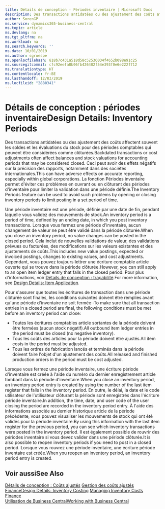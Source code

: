 ```yaml
---
title: Détails de conception - Périodes inventaire | Microsoft Docs
description: Des transactions antidatées ou des ajustement des coûts affectent souvent les soldes et les évaluations du stock pour des périodes comptables qui peuvent être considérées comme clôturées. Ceci peut avoir des effets négatifs sur la précision des rapports, notamment dans des sociétés internationales. La fonction Périodes inventaire permet d'éviter ces problèmes en ouvrant ou en clôturant des périodes d'inventaire pour limiter la validation dans une période définie.
author: SorenGP
ms.service: dynamics365-business-central
ms.topic: article
ms.devlang: na
ms.tgt_pltfrm: na
ms.workload: na
ms.search.keywords: ''
ms.date: 10/01/2019
ms.author: sgroespe
ms.openlocfilehash: 818b7c431a518d58c52536034f4652b098e91c25
ms.sourcegitcommit: cfc92eefa8b06fb426482f54e393f0e6e222f712
ms.translationtype: HT
ms.contentlocale: fr-BE
ms.lasthandoff: 12/03/2019
ms.locfileid: "2880341"
---
```

# <a name="design-details-inventory-periods"></a><span data-ttu-id="6d4e4-105">Détails de conception : périodes inventaire</span><span class="sxs-lookup"><span data-stu-id="6d4e4-105">Design Details: Inventory Periods</span></span>
<span data-ttu-id="6d4e4-106">Des transactions antidatées ou des ajustement des coûts affectent souvent les soldes et les évaluations du stock pour des périodes comptables qui peuvent être considérées comme clôturées.</span><span class="sxs-lookup"><span data-stu-id="6d4e4-106">Backdated transactions or cost adjustments often affect balances and stock valuations for accounting periods that may be considered closed.</span></span> <span data-ttu-id="6d4e4-107">Ceci peut avoir des effets négatifs sur la précision des rapports, notamment dans des sociétés internationales.</span><span class="sxs-lookup"><span data-stu-id="6d4e4-107">This can have adverse effects on accurate reporting, especially within global corporations.</span></span> <span data-ttu-id="6d4e4-108">La fonction Périodes inventaire permet d'éviter ces problèmes en ouvrant ou en clôturant des périodes d'inventaire pour limiter la validation dans une période définie.</span><span class="sxs-lookup"><span data-stu-id="6d4e4-108">The Inventory Periods feature can be used to avoid such problems by opening or closing inventory periods to limit posting in a set period of time.</span></span>  

 <span data-ttu-id="6d4e4-109">Une période inventaire est une période, définie par une date de fin, pendant laquelle vous validez des mouvements de stock.</span><span class="sxs-lookup"><span data-stu-id="6d4e4-109">An inventory period is a period of time, defined by an ending date, in which you post inventory transactions.</span></span> <span data-ttu-id="6d4e4-110">Lorsque vous fermez une période d'inventaire, aucun changement de valeur ne peut être validé dans la période clôturée.</span><span class="sxs-lookup"><span data-stu-id="6d4e4-110">When you close an inventory period, no value changes can be posted in the closed period.</span></span> <span data-ttu-id="6d4e4-111">Cela inclut de nouvelles validations de valeur, des validations prévues ou facturées, des modifications sur les valeurs existantes et des ajustements de coûts.</span><span class="sxs-lookup"><span data-stu-id="6d4e4-111">This includes new value postings, expected or invoiced postings, changes to existing values, and cost adjustments.</span></span> <span data-ttu-id="6d4e4-112">Cependant, vous pouvez toujours lettrer une écriture comptable article ouverte qui se trouve dans la période clôturée.</span><span class="sxs-lookup"><span data-stu-id="6d4e4-112">However, you can still apply to an open item ledger entry that falls in the closed period.</span></span> <span data-ttu-id="6d4e4-113">Pour plus d'informations, voir [Détails de conception : traçabilité](design-details-item-application.md).</span><span class="sxs-lookup"><span data-stu-id="6d4e4-113">For more information, see [Design Details: Item Application](design-details-item-application.md).</span></span>  

 <span data-ttu-id="6d4e4-114">Pour s'assurer que toutes les écritures de transaction dans une période clôturée sont finales, les conditions suivantes doivent être remplies avant qu'une période d'inventaire ne soit fermée :</span><span class="sxs-lookup"><span data-stu-id="6d4e4-114">To make sure that all transaction entries in a closed period are final, the following conditions must be met before an inventory period can close:</span></span>  

-   <span data-ttu-id="6d4e4-115">Toutes les écritures comptables article sortantes de la période doivent être fermées (aucun stock négatif).</span><span class="sxs-lookup"><span data-stu-id="6d4e4-115">All outbound item ledger entries in the period must be closed (no negative inventory).</span></span>  
-   <span data-ttu-id="6d4e4-116">Tous les coûts des articles pour la période doivent être ajustés.</span><span class="sxs-lookup"><span data-stu-id="6d4e4-116">All item costs in the period must be adjusted.</span></span>  
-   <span data-ttu-id="6d4e4-117">Tous les ordres de fabrication lancés et terminés dans la période doivent faire l'objet d'un ajustement des coûts.</span><span class="sxs-lookup"><span data-stu-id="6d4e4-117">All released and finished production orders in the period must be cost adjusted.</span></span>  

 <span data-ttu-id="6d4e4-118">Lorsque vous fermez une période inventaire, une écriture période d'inventaire est créée à l'aide du numéro du dernier enregistrement article tombant dans la période d'inventaire.</span><span class="sxs-lookup"><span data-stu-id="6d4e4-118">When you close an inventory period, an inventory period entry is created by using the number of the last item register that falls in the inventory period.</span></span> <span data-ttu-id="6d4e4-119">En outre, le délai, la date et le code utilisateur de l'utilisateur clôturant la période sont enregistrés dans l'écriture période inventaire.</span><span class="sxs-lookup"><span data-stu-id="6d4e4-119">In addition, the time, date, and user code of the user closing the period are recorded in the inventory period entry.</span></span> <span data-ttu-id="6d4e4-120">À l'aide des informations associée au dernier historique article de la période précédente, vous pouvez visualiser les mouvements de stock qui ont été validés pour la période inventaire.</span><span class="sxs-lookup"><span data-stu-id="6d4e4-120">By using this information with the last item register for the previous period, you can see which inventory transactions were posted in the inventory period.</span></span> <span data-ttu-id="6d4e4-121">Il est également possible de rouvrir des périodes inventaire si vous devez valider dans une période clôturée.</span><span class="sxs-lookup"><span data-stu-id="6d4e4-121">It is also possible to reopen inventory periods if you need to post in a closed period.</span></span> <span data-ttu-id="6d4e4-122">Lorsque vous rouvrez une période inventaire, une écriture période inventaire est créée.</span><span class="sxs-lookup"><span data-stu-id="6d4e4-122">When you reopen an inventory period, an inventory period entry is created.</span></span>  

## <a name="see-also"></a><span data-ttu-id="6d4e4-123">Voir aussi</span><span class="sxs-lookup"><span data-stu-id="6d4e4-123">See Also</span></span>  
 <span data-ttu-id="6d4e4-124">[Détails de conception : Coûts ajustés](design-details-inventory-costing.md) [Gestion des coûts ajustés](finance-manage-inventory-costs.md) [Finance](finance.md)</span><span class="sxs-lookup"><span data-stu-id="6d4e4-124">[Design Details: Inventory Costing](design-details-inventory-costing.md) [Managing Inventory Costs](finance-manage-inventory-costs.md) [Finance](finance.md)</span></span>  
 [<span data-ttu-id="6d4e4-125">Utilisation de Business Central</span><span class="sxs-lookup"><span data-stu-id="6d4e4-125">Working with Business Central</span></span>](ui-work-product.md)
